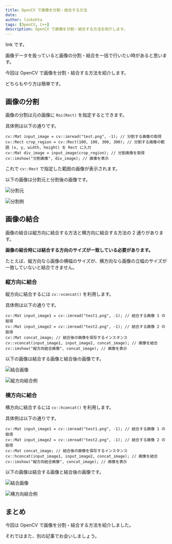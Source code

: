 ```yaml
---
title: OpenCV で画像を分割・結合する方法
date: 
author: linkohta
tags: [OpenCV, C++]
description: OpenCV で画像を分割・結合する方法を紹介します。
---
```


link です。

画像データを扱っていると画像の分割・結合を一括で行いたい時があると思います。

今回は OpenCV で画像を分割・結合する方法を紹介します。

どちらもやり方は簡単です。

## 画像の分割

画像の分割は元の画像に `Roi(Rect)` を指定するとできます。

具体例は以下の通りです。

```cpp:title=画像の分割
cv::Mat input_image = cv::imread("test.png", -1); // 分割する画像の取得
cv::Rect crop_region = cv::Rect(100, 100, 300, 300); // 分割する画像の範囲 (x, y, width, height) を Rect に入力
cv::Mat div_image = input_image(crop_region); // 分割画像を取得
cv::imshow("分割画像", div_image); // 画像を表示
```

これで `cv::Rect` で指定した範囲の画像が表示されます。

以下の画像は分割元と分割後の画像です。

![分割元](images\2022-11-06_22h02_57.png)

![分割例](images\2022-11-20_20h05_09.png)

## 画像の結合

画像の結合は縦方向に結合する方法と横方向に結合する方法の 2 通りがあります。

**画像の結合時には結合する方向のサイズが一致している必要があります。**

たとえば、縦方向なら画像の横幅のサイズが、横方向なら画像の立幅のサイズが一致していないと結合できません。

### 縦方向に結合

縦方向に結合するには `cv::vconcat()` を利用します。

具体例は以下の通りです。

```cpp:title=縦方向に結合
cv::Mat input_image1 = cv::imread("test1.png", -1); // 結合する画像 1 の取得
cv::Mat input_image2 = cv::imread("test2.png", -1); // 結合する画像 2 の取得
cv::Mat concat_image; // 結合後の画像を保存するインスタンス
cv::vconcat(input_image1, input_image2, concat_image); // 画像を結合
cv::imshow("縦方向結合画像", concat_image); // 画像を表示
```

以下の画像は結合する画像と結合後の画像です。

![結合画像](images\2022-11-20_20h05_09.png)

![縦方向結合例](images\2022-11-20_22h01_37.png)

### 横方向に結合

横方向に結合するには `cv::hconcat()` を利用します。

具体例は以下の通りです。

```cpp:title=横方向に結合
cv::Mat input_image1 = cv::imread("test1.png", -1); // 結合する画像 1 の取得
cv::Mat input_image2 = cv::imread("test2.png", -1); // 結合する画像 2 の取得
cv::Mat concat_image; // 結合後の画像を保存するインスタンス
cv::hconcat(input_image1, input_image2, concat_image); // 画像を結合
cv::imshow("縦方向結合画像", concat_image); // 画像を表示
```

以下の画像は結合する画像と結合後の画像です。

![結合画像](images\2022-11-06_22h02_57.png)

![横方向結合例](images\2022-11-20_21h58_58.png)

## まとめ

今回は OpenCV で画像を分割・結合する方法を紹介しました。

それではまた、別の記事でお会いしましょう。
